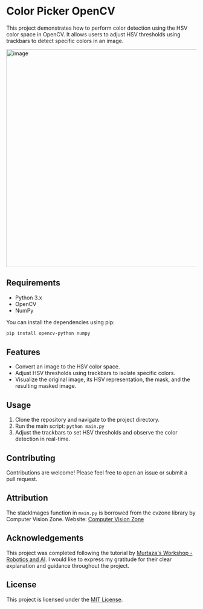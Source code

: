 # Color Picker OpenCV

This project demonstrates how to perform color detection using the HSV color space in OpenCV. It allows users to adjust HSV thresholds using trackbars to detect specific colors in an image.

<img width="575" alt="image" align="center" src="https://github.com/amlansahoo07/color-picker/assets/35356517/19bfbe61-8c3f-44d1-8514-dd669a8f4d26">


## Requirements

- Python 3.x
- OpenCV
- NumPy
  
You can install the dependencies using pip:
```bash
pip install opencv-python numpy
```


## Features

- Convert an image to the HSV color space.
- Adjust HSV thresholds using trackbars to isolate specific colors.
- Visualize the original image, its HSV representation, the mask, and the resulting masked image.


## Usage

1. Clone the repository and navigate to the project directory.
2. Run the main script: ```python main.py```
3. Adjust the trackbars to set HSV thresholds and observe the color detection in real-time.


## Contributing

Contributions are welcome! Please feel free to open an issue or submit a pull request.


## Attribution

The stackImages function in `main.py` is borrowed from the cvzone library by Computer Vision Zone. Website: [Computer Vision Zone](https://www.computervision.zone/)


## Acknowledgements

This project was completed following the tutorial by [Murtaza's Workshop - Robotics and AI](https://youtu.be/WQeoO7MI0Bs?si=dom7y75a0-W2B9xu&t=3375). I would like to express my gratitude for their clear explanation and guidance throughout the project.


## License

This project is licensed under the [MIT License](LICENSE).
